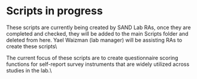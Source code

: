# Scripts in progress

These scripts are currently being created by SAND Lab RAs, once they are 
completed and checked, they will be added to the main Scripts folder and deleted from here. Yael Waizman (lab manager) will be assisting RAs to create these scripts\

The current focus of these scripts are to create questionnaire scoring 
functions for self-report survey instruments that are widely utilized 
across studies in the lab.\


